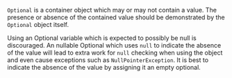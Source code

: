 `Optional` is a container object which may or may not contain a value. The
presence or absence of the contained value should be demonstrated by the
`Optional` object itself.

Using an Optional variable which is expected to possibly be null is discouraged.
An nullable Optional which uses `null` to indicate the absence of the value will
lead to extra work for `null` checking when using the object and even cause
exceptions such as `NullPointerException`. It is best to indicate the absence of
the value by assigning it an empty optional.
